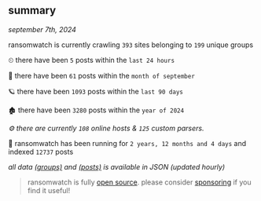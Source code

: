 
## summary
_september 7th, 2024_

ransomwatch is currently crawling `393` sites belonging to `199` unique groups

⏲ there have been `5` posts within the `last 24 hours`

🦈 there have been `61` posts within the `month of september`

🪐 there have been `1093` posts within the `last 90 days`

🏚 there have been `3280` posts within the `year of 2024`

_⚙️ there are currently `108` online hosts & `125` custom parsers._

🦕 ransomwatch has been running for `2 years, 12 months and 4 days` and indexed `12737` posts

_all data  [(groups)](http://ransomwhat.telemetry.ltd/groups) and [(posts)](http://ransomwhat.telemetry.ltd/posts) is available in JSON (updated hourly)_

> ransomwatch is fully [open source](https://github.com/joshhighet/ransomwatch#ransomwatch--). please consider [sponsoring](https://github.com/sponsors/joshhighet) if you find it useful!
